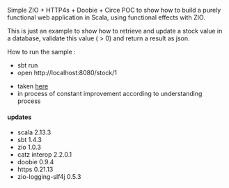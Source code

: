 Simple ZIO + HTTP4s + Doobie + Circe POC to show how to build a purely functional web application in Scala, using functional effects with ZIO.

This is just an example to show how to retrieve and update a stock value in a database, validate this value ( > 0) and return a result as json.

How to run the sample : 

 * sbt run
 * open http://localhost:8080/stock/1

- taken [here](https://github.com/loicdescotte/pureWebappSample)
- in process of constant improvement according to understanding process

#### updates
- scala 2.13.3
- sbt 1.4.3
- zio 1.0.3
- catz interop 2.2.0.1
- doobie 0.9.4
- https 0.21.13
- zio-logging-slf4j 0.5.3
